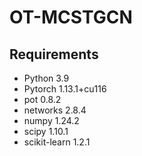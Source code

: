 # OT-MCSTGCN
## Requirements
- Python 3.9
- Pytorch 1.13.1+cu116
- pot 0.8.2
- networks 2.8.4
- numpy 1.24.2
- scipy 1.10.1
- scikit-learn 1.2.1
